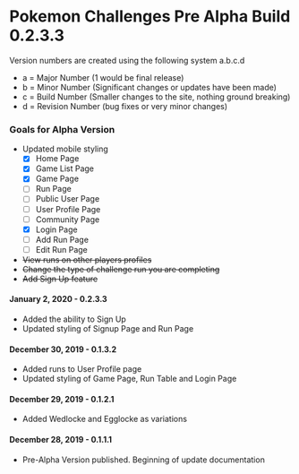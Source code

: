# Pokemon Challenges Pre Alpha Build 0.2.3.3

Version numbers are created using the following system
a.b.c.d

- a = Major Number (1 would be final release)
- b = Minor Number (Significant changes or updates have been made)
- c = Build Number (Smaller changes to the site, nothing ground breaking)
- d = Revision Number (bug fixes or very minor changes)

### Goals for Alpha Version
- Updated mobile styling
  - [X] Home Page
  - [X] Game List Page
  - [X] Game Page
  - [ ] Run Page
  - [ ] Public User Page
  - [ ] User Profile Page
  - [ ] Community Page
  - [X] Login Page
  - [ ] Add Run Page
  - [ ] Edit Run Page
- ~~View runs on other players profiles~~
- ~~Change the type of challenge run you are completing~~
- ~~Add Sign Up feature~~

#### January 2, 2020 - 0.2.3.3
- Added the ability to Sign Up
- Updated styling of Signup Page and Run Page

#### December 30, 2019 - 0.1.3.2
- Added runs to User Profile page
- Updated styling of Game Page, Run Table and Login Page

#### December 29, 2019 - 0.1.2.1
- Added Wedlocke and Egglocke as variations

#### December 28, 2019 - 0.1.1.1
 - Pre-Alpha Version published. Beginning of update documentation